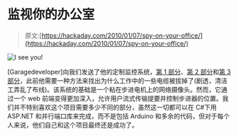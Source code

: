 # 监视你的办公室

> 原文:[https://hackaday.com/2010/01/07/spy-on-your-office/](https://hackaday.com/2010/01/07/spy-on-your-office/)

![](../Images/19a1d4f9a40ebeecfaabff1eb776731c.png "I see you!")

[Garagedeveloper]向我们发送了他的定制监控系统，[第 1 部分](http://garagedeveloper.wordpress.com/2009/12/05/the-diy-surveillance-system-using-a-webcam-part-1/)、[第 2 部分](http://garagedeveloper.wordpress.com/2009/12/05/the-diy-surveillance-system-using-a-webcam-%E2%80%93-part-2/)和[第 3 部分](http://garagedeveloper.wordpress.com/2009/12/05/the-diy-surveillance-system-using-a-webcam-%E2%80%93-part-3/)，此前他需要一种方法来找出为什么工作中的一些电缆被拔掉了(剧透，清洁工弄乱了布线)。该系统的基础是一个粘在步进电机上的网络摄像头。然而，它通过一个 web 前端变得更加深入，允许用户流式传输提要并控制步进器的位置。我们并不特别喜欢这个项目需要多少不同的部分，虽然这一切都可以在 C#下用 ASP.NET 和并行端口库来完成，而不是包括 Arduino 和多余的代码，但对于每个人来说，他们自己和这个项目最终还是成功了。